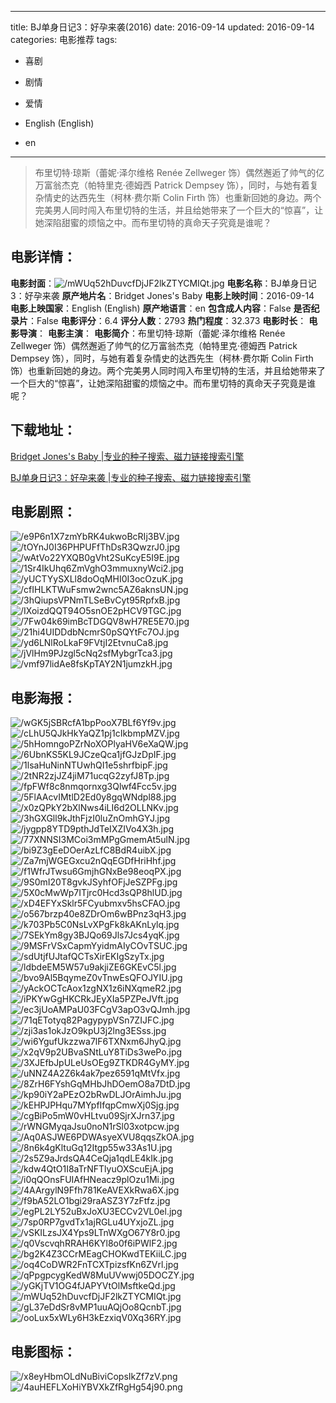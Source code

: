 
---
title: BJ单身日记3：好孕来袭(2016)
date: 2016-09-14
updated: 2016-09-14
categories: 电影推荐
tags:
- 喜剧
- 剧情
- 爱情

- English (English)
- en
---


> 布里切特·琼斯（蕾妮·泽尔维格 Renée Zellweger 饰）偶然邂逅了帅气的亿万富翁杰克（帕特里克·德姆西 Patrick Dempsey 饰），同时，与她有着复杂情史的达西先生（柯林·费尔斯 Colin Firth 饰）也重新回她的身边。两个完美男人同时闯入布里切特的生活，并且给她带来了一个巨大的“惊喜”，让她深陷甜蜜的烦恼之中。而布里切特的真命天子究竟是谁呢？

## **电影详情**：

**电影封面**：<img src="https://image.tmdb.org/t/p/w200/mWUq52hDuvcfDjJF2lkZTYCMIQt.jpg" alt="/mWUq52hDuvcfDjJF2lkZTYCMIQt.jpg" title="/mWUq52hDuvcfDjJF2lkZTYCMIQt.jpg">
**电影名称**：BJ单身日记3：好孕来袭
**原产地片名**：Bridget Jones's Baby
**电影上映时间**：2016-09-14
**电影上映国家**：English (English)
**原产地语言**：en
**包含成人内容**：False
**是否纪录片**：False
**电影评分**：6.4
**评分人数**：2793
**热门程度**：32.373
**电影时长**：
**电影导演**：
**电影主演**：
**电影简介**：布里切特·琼斯（蕾妮·泽尔维格 Renée Zellweger 饰）偶然邂逅了帅气的亿万富翁杰克（帕特里克·德姆西 Patrick Dempsey 饰），同时，与她有着复杂情史的达西先生（柯林·费尔斯 Colin Firth 饰）也重新回她的身边。两个完美男人同时闯入布里切特的生活，并且给她带来了一个巨大的“惊喜”，让她深陷甜蜜的烦恼之中。而布里切特的真命天子究竟是谁呢？

## **下载地址**：
[Bridget Jones's Baby |专业的种子搜索、磁力链接搜索引擎](https://movie.amd794.com:2083/?search=Bridget%20Jones%27s%20Baby&ordering=&mode=match_phrase&page_size=10&page=1)

[BJ单身日记3：好孕来袭 |专业的种子搜索、磁力链接搜索引擎](https://movie.amd794.com:2083/?search=BJ%E5%8D%95%E8%BA%AB%E6%97%A5%E8%AE%B03%EF%BC%9A%E5%A5%BD%E5%AD%95%E6%9D%A5%E8%A2%AD&ordering=&mode=match_phrase&page_size=10&page=1)
 

## **电影剧照**：
<img src="https://image.tmdb.org/t/p/original/e9P6n1X7zmYbRK4ukwoBcRIj3BV.jpg" alt="/e9P6n1X7zmYbRK4ukwoBcRIj3BV.jpg" title="/e9P6n1X7zmYbRK4ukwoBcRIj3BV.jpg"><img src="https://image.tmdb.org/t/p/original/tOYnJ0I36PHPUFfThDsR3QwzrJ0.jpg" alt="/tOYnJ0I36PHPUFfThDsR3QwzrJ0.jpg" title="/tOYnJ0I36PHPUFfThDsR3QwzrJ0.jpg"><img src="https://image.tmdb.org/t/p/original/wAtVo22YXQB0gVht2SuKcyE5I9E.jpg" alt="/wAtVo22YXQB0gVht2SuKcyE5I9E.jpg" title="/wAtVo22YXQB0gVht2SuKcyE5I9E.jpg"><img src="https://image.tmdb.org/t/p/original/1Sr4IkUhq6ZmVghO3mmuxnyWci2.jpg" alt="/1Sr4IkUhq6ZmVghO3mmuxnyWci2.jpg" title="/1Sr4IkUhq6ZmVghO3mmuxnyWci2.jpg"><img src="https://image.tmdb.org/t/p/original/yUCTYySXLl8doOqMHI0I3ocOzuK.jpg" alt="/yUCTYySXLl8doOqMHI0I3ocOzuK.jpg" title="/yUCTYySXLl8doOqMHI0I3ocOzuK.jpg"><img src="https://image.tmdb.org/t/p/original/cfIHLKTWuFsmw2wnc5AZ6aknsUN.jpg" alt="/cfIHLKTWuFsmw2wnc5AZ6aknsUN.jpg" title="/cfIHLKTWuFsmw2wnc5AZ6aknsUN.jpg"><img src="https://image.tmdb.org/t/p/original/3hQiupsVPNmTLSeBvCyt95RpfxB.jpg" alt="/3hQiupsVPNmTLSeBvCyt95RpfxB.jpg" title="/3hQiupsVPNmTLSeBvCyt95RpfxB.jpg"><img src="https://image.tmdb.org/t/p/original/IXoizdQQT94O5snOE2pHCV9TGC.jpg" alt="/IXoizdQQT94O5snOE2pHCV9TGC.jpg" title="/IXoizdQQT94O5snOE2pHCV9TGC.jpg"><img src="https://image.tmdb.org/t/p/original/7Fw04k69imBcTDGQV8wH7RE5E70.jpg" alt="/7Fw04k69imBcTDGQV8wH7RE5E70.jpg" title="/7Fw04k69imBcTDGQV8wH7RE5E70.jpg"><img src="https://image.tmdb.org/t/p/original/21hi4UIDDdbNcmrS0pSQYtFc7OJ.jpg" alt="/21hi4UIDDdbNcmrS0pSQYtFc7OJ.jpg" title="/21hi4UIDDdbNcmrS0pSQYtFc7OJ.jpg"><img src="https://image.tmdb.org/t/p/original/yd6LNlRoLkaF9FVtjI2EtvnuCa8.jpg" alt="/yd6LNlRoLkaF9FVtjI2EtvnuCa8.jpg" title="/yd6LNlRoLkaF9FVtjI2EtvnuCa8.jpg"><img src="https://image.tmdb.org/t/p/original/jVlHm9PJzgl5cNq2sfMybgrTca3.jpg" alt="/jVlHm9PJzgl5cNq2sfMybgrTca3.jpg" title="/jVlHm9PJzgl5cNq2sfMybgrTca3.jpg"><img src="https://image.tmdb.org/t/p/original/vmf97lidAe8fsKpTAY2N1jumzkH.jpg" alt="/vmf97lidAe8fsKpTAY2N1jumzkH.jpg" title="/vmf97lidAe8fsKpTAY2N1jumzkH.jpg">

## **电影海报**：
<img src="https://image.tmdb.org/t/p/original/wGK5jSBRcfA1bpPooX7BLf6Yf9v.jpg" alt="/wGK5jSBRcfA1bpPooX7BLf6Yf9v.jpg" title="/wGK5jSBRcfA1bpPooX7BLf6Yf9v.jpg"><img src="https://image.tmdb.org/t/p/original/cLhU5QJkHkYaQZ1pj1cIkbmpMZV.jpg" alt="/cLhU5QJkHkYaQZ1pj1cIkbmpMZV.jpg" title="/cLhU5QJkHkYaQZ1pj1cIkbmpMZV.jpg"><img src="https://image.tmdb.org/t/p/original/5hHomngoPZrNoXOPlyaHV6eXaQW.jpg" alt="/5hHomngoPZrNoXOPlyaHV6eXaQW.jpg" title="/5hHomngoPZrNoXOPlyaHV6eXaQW.jpg"><img src="https://image.tmdb.org/t/p/original/6UbnKS5KL9JCzeQca1jfGJzDpIF.jpg" alt="/6UbnKS5KL9JCzeQca1jfGJzDpIF.jpg" title="/6UbnKS5KL9JCzeQca1jfGJzDpIF.jpg"><img src="https://image.tmdb.org/t/p/original/1lsaHuNinNTUwhQI1e5shrfbipF.jpg" alt="/1lsaHuNinNTUwhQI1e5shrfbipF.jpg" title="/1lsaHuNinNTUwhQI1e5shrfbipF.jpg"><img src="https://image.tmdb.org/t/p/original/2tNR2zjJZ4jiM71ucqG2zyfJ8Tp.jpg" alt="/2tNR2zjJZ4jiM71ucqG2zyfJ8Tp.jpg" title="/2tNR2zjJZ4jiM71ucqG2zyfJ8Tp.jpg"><img src="https://image.tmdb.org/t/p/original/fpFWf8c8nmqornxg3Qlwf4Fcc5v.jpg" alt="/fpFWf8c8nmqornxg3Qlwf4Fcc5v.jpg" title="/fpFWf8c8nmqornxg3Qlwf4Fcc5v.jpg"><img src="https://image.tmdb.org/t/p/original/5FlAAcvIMtlD2Ed0y8gqWNdpl88.jpg" alt="/5FlAAcvIMtlD2Ed0y8gqWNdpl88.jpg" title="/5FlAAcvIMtlD2Ed0y8gqWNdpl88.jpg"><img src="https://image.tmdb.org/t/p/original/x0zQPkY2bXlNws4iLI6d2OLLNKv.jpg" alt="/x0zQPkY2bXlNws4iLI6d2OLLNKv.jpg" title="/x0zQPkY2bXlNws4iLI6d2OLLNKv.jpg"><img src="https://image.tmdb.org/t/p/original/3hGXGll9kJthFjzI0luZnOmhGYJ.jpg" alt="/3hGXGll9kJthFjzI0luZnOmhGYJ.jpg" title="/3hGXGll9kJthFjzI0luZnOmhGYJ.jpg"><img src="https://image.tmdb.org/t/p/original/jygpp8YTD9pthJdTeIXZIVo4X3h.jpg" alt="/jygpp8YTD9pthJdTeIXZIVo4X3h.jpg" title="/jygpp8YTD9pthJdTeIXZIVo4X3h.jpg"><img src="https://image.tmdb.org/t/p/original/77XNNSI3MCoi3mMPgGmemAt5ulN.jpg" alt="/77XNNSI3MCoi3mMPgGmemAt5ulN.jpg" title="/77XNNSI3MCoi3mMPgGmemAt5ulN.jpg"><img src="https://image.tmdb.org/t/p/original/bi9Z3gEeDOerAzLfC8BdR4uibX.jpg" alt="/bi9Z3gEeDOerAzLfC8BdR4uibX.jpg" title="/bi9Z3gEeDOerAzLfC8BdR4uibX.jpg"><img src="https://image.tmdb.org/t/p/original/Za7mjWGEGxcu2nQqEGDfHriHhf.jpg" alt="/Za7mjWGEGxcu2nQqEGDfHriHhf.jpg" title="/Za7mjWGEGxcu2nQqEGDfHriHhf.jpg"><img src="https://image.tmdb.org/t/p/original/f1WfrJTwsu6GmjhGNxBe98eoqPX.jpg" alt="/f1WfrJTwsu6GmjhGNxBe98eoqPX.jpg" title="/f1WfrJTwsu6GmjhGNxBe98eoqPX.jpg"><img src="https://image.tmdb.org/t/p/original/9S0mI20T8gvkJSyhfOFjJeSZPFg.jpg" alt="/9S0mI20T8gvkJSyhfOFjJeSZPFg.jpg" title="/9S0mI20T8gvkJSyhfOFjJeSZPFg.jpg"><img src="https://image.tmdb.org/t/p/original/5X0cMwWp7ITjrc0Hcd3sQP8hlUD.jpg" alt="/5X0cMwWp7ITjrc0Hcd3sQP8hlUD.jpg" title="/5X0cMwWp7ITjrc0Hcd3sQP8hlUD.jpg"><img src="https://image.tmdb.org/t/p/original/xD4EFYxSklr5FCyubmxv5hsCFAO.jpg" alt="/xD4EFYxSklr5FCyubmxv5hsCFAO.jpg" title="/xD4EFYxSklr5FCyubmxv5hsCFAO.jpg"><img src="https://image.tmdb.org/t/p/original/o567brzp40e8ZDrOm6wBPnz3qH3.jpg" alt="/o567brzp40e8ZDrOm6wBPnz3qH3.jpg" title="/o567brzp40e8ZDrOm6wBPnz3qH3.jpg"><img src="https://image.tmdb.org/t/p/original/k703Pb5C0NsLvXPgFk8kAKnLylq.jpg" alt="/k703Pb5C0NsLvXPgFk8kAKnLylq.jpg" title="/k703Pb5C0NsLvXPgFk8kAKnLylq.jpg"><img src="https://image.tmdb.org/t/p/original/7SEkYm8gy3BJQo69Jls7Jcs4yqK.jpg" alt="/7SEkYm8gy3BJQo69Jls7Jcs4yqK.jpg" title="/7SEkYm8gy3BJQo69Jls7Jcs4yqK.jpg"><img src="https://image.tmdb.org/t/p/original/9MSFrVSxCapmYyidmAIyCOvTSUC.jpg" alt="/9MSFrVSxCapmYyidmAIyCOvTSUC.jpg" title="/9MSFrVSxCapmYyidmAIyCOvTSUC.jpg"><img src="https://image.tmdb.org/t/p/original/sdUtjfUJtafQCTsXirEKIgSzyTx.jpg" alt="/sdUtjfUJtafQCTsXirEKIgSzyTx.jpg" title="/sdUtjfUJtafQCTsXirEKIgSzyTx.jpg"><img src="https://image.tmdb.org/t/p/original/ldbdeEM5W57u9akjiZE6GKEvC5l.jpg" alt="/ldbdeEM5W57u9akjiZE6GKEvC5l.jpg" title="/ldbdeEM5W57u9akjiZE6GKEvC5l.jpg"><img src="https://image.tmdb.org/t/p/original/bvo9Al5BqymeZ0vTnwEsQFOJYIU.jpg" alt="/bvo9Al5BqymeZ0vTnwEsQFOJYIU.jpg" title="/bvo9Al5BqymeZ0vTnwEsQFOJYIU.jpg"><img src="https://image.tmdb.org/t/p/original/yAckOCTcAox1zgNX1z6iNXqmeR2.jpg" alt="/yAckOCTcAox1zgNX1z6iNXqmeR2.jpg" title="/yAckOCTcAox1zgNX1z6iNXqmeR2.jpg"><img src="https://image.tmdb.org/t/p/original/iPKYwGgHKCRkJEyXIa5PZPeJVft.jpg" alt="/iPKYwGgHKCRkJEyXIa5PZPeJVft.jpg" title="/iPKYwGgHKCRkJEyXIa5PZPeJVft.jpg"><img src="https://image.tmdb.org/t/p/original/ec3jUoAMPaU03FCgV3apO3vQJmh.jpg" alt="/ec3jUoAMPaU03FCgV3apO3vQJmh.jpg" title="/ec3jUoAMPaU03FCgV3apO3vQJmh.jpg"><img src="https://image.tmdb.org/t/p/original/71qETotyq82PagypypVSn7ZIJFC.jpg" alt="/71qETotyq82PagypypVSn7ZIJFC.jpg" title="/71qETotyq82PagypypVSn7ZIJFC.jpg"><img src="https://image.tmdb.org/t/p/original/zji3as1okJzO9kpU3j2lng3ESss.jpg" alt="/zji3as1okJzO9kpU3j2lng3ESss.jpg" title="/zji3as1okJzO9kpU3j2lng3ESss.jpg"><img src="https://image.tmdb.org/t/p/original/wi6YgufUkzzwa7lF6TXNxm6JhyQ.jpg" alt="/wi6YgufUkzzwa7lF6TXNxm6JhyQ.jpg" title="/wi6YgufUkzzwa7lF6TXNxm6JhyQ.jpg"><img src="https://image.tmdb.org/t/p/original/x2qV9p2UBvaSNtLuY8TiDs3wePo.jpg" alt="/x2qV9p2UBvaSNtLuY8TiDs3wePo.jpg" title="/x2qV9p2UBvaSNtLuY8TiDs3wePo.jpg"><img src="https://image.tmdb.org/t/p/original/3XJEfbJpULeUsOEg9ZTKDR4GyMY.jpg" alt="/3XJEfbJpULeUsOEg9ZTKDR4GyMY.jpg" title="/3XJEfbJpULeUsOEg9ZTKDR4GyMY.jpg"><img src="https://image.tmdb.org/t/p/original/uNNZ4A2Z6k4ak7pez6591qMtVfx.jpg" alt="/uNNZ4A2Z6k4ak7pez6591qMtVfx.jpg" title="/uNNZ4A2Z6k4ak7pez6591qMtVfx.jpg"><img src="https://image.tmdb.org/t/p/original/8ZrH6FYshGqMHbJhDOemO8a7DtD.jpg" alt="/8ZrH6FYshGqMHbJhDOemO8a7DtD.jpg" title="/8ZrH6FYshGqMHbJhDOemO8a7DtD.jpg"><img src="https://image.tmdb.org/t/p/original/kp90iY2aPEzO2bRwDLJOrAimhJu.jpg" alt="/kp90iY2aPEzO2bRwDLJOrAimhJu.jpg" title="/kp90iY2aPEzO2bRwDLJOrAimhJu.jpg"><img src="https://image.tmdb.org/t/p/original/kEHPJPHqu7MYpfIfqpCmwXj0Sjg.jpg" alt="/kEHPJPHqu7MYpfIfqpCmwXj0Sjg.jpg" title="/kEHPJPHqu7MYpfIfqpCmwXj0Sjg.jpg"><img src="https://image.tmdb.org/t/p/original/cgBiPo5mW0vHLtvu09SjrXJrn37.jpg" alt="/cgBiPo5mW0vHLtvu09SjrXJrn37.jpg" title="/cgBiPo5mW0vHLtvu09SjrXJrn37.jpg"><img src="https://image.tmdb.org/t/p/original/rWNGMyqaJsu0noN1rSl03xotpcw.jpg" alt="/rWNGMyqaJsu0noN1rSl03xotpcw.jpg" title="/rWNGMyqaJsu0noN1rSl03xotpcw.jpg"><img src="https://image.tmdb.org/t/p/original/Aq0ASJWE6PDWAsyeXVU8qqsZkOA.jpg" alt="/Aq0ASJWE6PDWAsyeXVU8qqsZkOA.jpg" title="/Aq0ASJWE6PDWAsyeXVU8qqsZkOA.jpg"><img src="https://image.tmdb.org/t/p/original/8n6k4gKltuGq12Itgp55w33As1U.jpg" alt="/8n6k4gKltuGq12Itgp55w33As1U.jpg" title="/8n6k4gKltuGq12Itgp55w33As1U.jpg"><img src="https://image.tmdb.org/t/p/original/2s5Z9aJrdsQA4CeQja1qdLE4kIk.jpg" alt="/2s5Z9aJrdsQA4CeQja1qdLE4kIk.jpg" title="/2s5Z9aJrdsQA4CeQja1qdLE4kIk.jpg"><img src="https://image.tmdb.org/t/p/original/kdw4QtO1I8aTrNFTlyuOXScuEjA.jpg" alt="/kdw4QtO1I8aTrNFTlyuOXScuEjA.jpg" title="/kdw4QtO1I8aTrNFTlyuOXScuEjA.jpg"><img src="https://image.tmdb.org/t/p/original/i0qQOnsFUIAfHNeacz9plOzu1Mi.jpg" alt="/i0qQOnsFUIAfHNeacz9plOzu1Mi.jpg" title="/i0qQOnsFUIAfHNeacz9plOzu1Mi.jpg"><img src="https://image.tmdb.org/t/p/original/4AArgylN9Ffh781KeAVEXkRwa6X.jpg" alt="/4AArgylN9Ffh781KeAVEXkRwa6X.jpg" title="/4AArgylN9Ffh781KeAVEXkRwa6X.jpg"><img src="https://image.tmdb.org/t/p/original/f9bA52LO1bgi29raASZ3Y7zFtfz.jpg" alt="/f9bA52LO1bgi29raASZ3Y7zFtfz.jpg" title="/f9bA52LO1bgi29raASZ3Y7zFtfz.jpg"><img src="https://image.tmdb.org/t/p/original/egPL2LY52uBxJoXU3ECCv2VL0el.jpg" alt="/egPL2LY52uBxJoXU3ECCv2VL0el.jpg" title="/egPL2LY52uBxJoXU3ECCv2VL0el.jpg"><img src="https://image.tmdb.org/t/p/original/7sp0RP7gvdTx1ajRGLu4UYxjoZL.jpg" alt="/7sp0RP7gvdTx1ajRGLu4UYxjoZL.jpg" title="/7sp0RP7gvdTx1ajRGLu4UYxjoZL.jpg"><img src="https://image.tmdb.org/t/p/original/vSKILzsJX4Yps9LTnWXgO67Y8r0.jpg" alt="/vSKILzsJX4Yps9LTnWXgO67Y8r0.jpg" title="/vSKILzsJX4Yps9LTnWXgO67Y8r0.jpg"><img src="https://image.tmdb.org/t/p/original/q0VscvqhRRAH6KYl8o0f6iPWlF2.jpg" alt="/q0VscvqhRRAH6KYl8o0f6iPWlF2.jpg" title="/q0VscvqhRRAH6KYl8o0f6iPWlF2.jpg"><img src="https://image.tmdb.org/t/p/original/bg2K4Z3CCrMEagCHOKwdTEKiiLC.jpg" alt="/bg2K4Z3CCrMEagCHOKwdTEKiiLC.jpg" title="/bg2K4Z3CCrMEagCHOKwdTEKiiLC.jpg"><img src="https://image.tmdb.org/t/p/original/oq4CoDWR2FnTCXTpizsfKn6ZVrl.jpg" alt="/oq4CoDWR2FnTCXTpizsfKn6ZVrl.jpg" title="/oq4CoDWR2FnTCXTpizsfKn6ZVrl.jpg"><img src="https://image.tmdb.org/t/p/original/qPpgpcygKedW8MuUVwwj05DOCZY.jpg" alt="/qPpgpcygKedW8MuUVwwj05DOCZY.jpg" title="/qPpgpcygKedW8MuUVwwj05DOCZY.jpg"><img src="https://image.tmdb.org/t/p/original/yGKjTV1OG4fJAPYVtOlMsftkeQd.jpg" alt="/yGKjTV1OG4fJAPYVtOlMsftkeQd.jpg" title="/yGKjTV1OG4fJAPYVtOlMsftkeQd.jpg"><img src="https://image.tmdb.org/t/p/original/mWUq52hDuvcfDjJF2lkZTYCMIQt.jpg" alt="/mWUq52hDuvcfDjJF2lkZTYCMIQt.jpg" title="/mWUq52hDuvcfDjJF2lkZTYCMIQt.jpg"><img src="https://image.tmdb.org/t/p/original/gL37eDdSr8vMP1uuAQjOo8QcnbT.jpg" alt="/gL37eDdSr8vMP1uuAQjOo8QcnbT.jpg" title="/gL37eDdSr8vMP1uuAQjOo8QcnbT.jpg"><img src="https://image.tmdb.org/t/p/original/ooLux5xWLy6H3kEzxiqV0Xq36RY.jpg" alt="/ooLux5xWLy6H3kEzxiqV0Xq36RY.jpg" title="/ooLux5xWLy6H3kEzxiqV0Xq36RY.jpg">

## **电影图标**：
<img src="https://image.tmdb.org/t/p/original/x8eyHbmOLdNuBiviCopsIkZf7zV.png" alt="/x8eyHbmOLdNuBiviCopsIkZf7zV.png" title="/x8eyHbmOLdNuBiviCopsIkZf7zV.png"><img src="https://image.tmdb.org/t/p/original/4auHEFLXoHiYBVXkZfRgHg54j90.png" alt="/4auHEFLXoHiYBVXkZfRgHg54j90.png" title="/4auHEFLXoHiYBVXkZfRgHg54j90.png">
